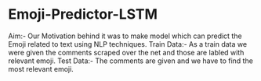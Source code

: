 # Emoji-Predictor-LSTM
Aim:- Our Motivation behind it was to make model which can predict the Emoji related to text using NLP techniques.
Train Data:- As a train data we were given the comments scraped over the net and those are labled with relevant emoji.
Test Data:- The comments are given and we have to find the most relevant emoji.

